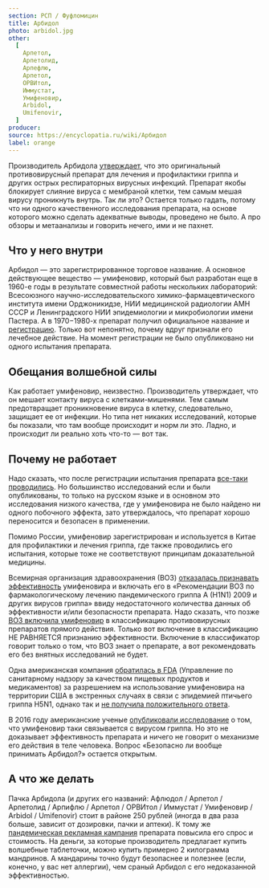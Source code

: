 ```yaml
---
section: РСП / Фуфломицин
title: Арбидол
photo: arbidol.jpg
other:
  [
    Арпетол,
    Арпетолид,
    Арпефлю,
    Арпетол,
    ОРВИтол,
    Иммустат,
    Умифеновир,
    Arbidol,
    Umifenovir,
  ]
producer:
source: https://encyclopatia.ru/wiki/Арбидол
label: orange
---
```


Производитель Арбидола [утверждает](https://arbidol.ru/o-preparate.html), что это оригинальный противовирусный препарат для лечения и профилактики гриппа и других острых респираторных вирусных инфекций. Препарат якобы блокирует слияние вируса с мембраной клетки, тем самым мешая вирусу проникнуть внутрь. Так ли это? Остается только гадать, потому что ни одного качественного исследования препарата, на основе которого можно сделать адекватные выводы, проведено не было. А про обзоры и метаанализы и говорить нечего, ими и не пахнет.

## Что у него внутри

Арбидол — это зарегистрированное торговое название. А основное действующее вещество — умифеновир, который был разработан еще в 1960-е годы в результате совместной работы нескольких лабораторий: Всесоюзного научно-исследовательского химико-фармацевтического института имени Орджоникидзе, НИИ медицинской радиологии АМН СССР и Ленинградского НИИ эпидемиологии и микробиологии имени Пастера. А в 1970−1980-х препарат получил официальное название и [регистрацию](https://www1.fips.ru/fips_servl/fips_servlet?DB=RUPAT&DocNumber=1685933&TypeFile=doc). Только вот непонятно, почему вдруг признали его лечебное действие. На момент регистрации не было опубликовано ни одного испытания препарата.

## Обещания волшебной силы

Как работает умифеновир, неизвестно. Производитель утверждает, что он мешает контакту вируса с клетками-мишенями. Тем самым предотвращает проникновение вируса в клетку, следовательно, защищает ее от инфекции. Но типа нет никаких исследований, которые бы показали, что там вообще происходит и норм ли это. Ладно, и происходит ли реально хоть что-то — вот так.

## Почему не работает

Надо сказать, что после регистрации испытания препарата [все-таки проводились](https://www.rmj.ru/articles/pediatriya/Vozmoghnosti_sovremennyh_preparatovv_profilaktike_i_lechenii_ORVI_i_grippa/). Но большинство исследований если и были опубликованы, то только на русском языке и в основном это исследования низкого качества, где у умифеновира не было найдено ни одного побочного эффекта, зато утверждалось, что препарат хорошо переносится и безопасен в применении.

Помимо России, умифеновир зарегистрирован и используется в Китае для профилактики и лечения гриппа, где также проводились его испытания, которые тоже не соответствуют принципам доказательной медицины.

Всемирная организация здравоохранения (ВОЗ) [отказалась признавать эффективность](https://www.who.int/csr/resources/publications/swineflu/h1n1_guidelines_pharmaceutical_mngt.pdf) умифеновира и включать его в «Рекомендации ВОЗ по фармакологическому лечению пандемического гриппа A (H1N1) 2009 и других вирусов гриппа» ввиду недостаточного количества данных об эффективности и/или безопасности препарата. Надо сказать, что позже [ВОЗ включила умифеновир](https://www.whocc.no/atc_ddd_index/?code=J05AX13&showdescription=yes) в классификацию противовирусных препаратов прямого действия. Только вот включение в классификацию НЕ РАВНЯЕТСЯ признанию эффективности. Включение в классификатор говорит только о том, что ВОЗ знает о препарате, а вот рекомендовать его без внятных исследований не будет.

Одна американская компания [обратилась в FDA](http://www.arbidol.org/EUALETTER.pdf) (Управление по санитарному надзору за качеством пищевых продуктов и медикаментов) за разрешением на использование умифеновира на территории США в экстренных случаях в связи с эпидемией птичьего гриппа H5N1, однако так и [не получила положительного ответа](https://www.fda.gov/drugs/information-drug-class/influenza-flu-antiviral-drugs-and-related-information#ApprovedDrugs).

В 2016 году американские ученые [опубликовали исследование](https://www.pnas.org/content/early/2016/12/20/1617020114.abstract) о том, что умифеновир таки связывается с вирусом гриппа. Но это не доказывает эффективность препарата и ничего не говорит о механизме его действия в теле человека. Вопрос «Безопасно ли вообще принимать Арбидол?» остается открытым.

## А что же делать

Пачка Арбидола (и других его названий: Афлюдол / Арпетол / Арпетолид / Арпифлю / Арпетол / ОРВИтол / Иммустат / Умифеновир / Arbidol / Umifenovir) стоит в районе 250 рублей (иногда в два раза больше, зависит от дозировки, пачки и аптеки). К тому же [пандемическая рекламная кампания](https://blog.shmakov.media/arbidol-corona-fas/?utm_source=telegram&utm_medium=dvach&utm_campaign=arbidol) препарата повысила его спрос и стоимость. На деньги, за которые производитель предлагает купить волшебные таблеточки, можно купить примерно 2 килограмма мандринов. А мандарины точно будут безопаснее и полезнее (если, конечно, у вас нет аллергии), чем сраный Арбидол с его недоказанной эффективностью.
